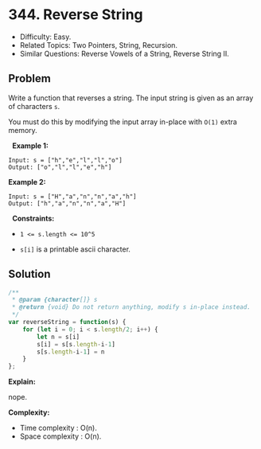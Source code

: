# 344. Reverse String

- Difficulty: Easy.
- Related Topics: Two Pointers, String, Recursion.
- Similar Questions: Reverse Vowels of a String, Reverse String II.

## Problem

Write a function that reverses a string. The input string is given as an array of characters ```s```.

You must do this by modifying the input array in-place with ```O(1)``` extra memory.

 
**Example 1:**
```
Input: s = ["h","e","l","l","o"]
Output: ["o","l","l","e","h"]
```

**Example 2:**
```
Input: s = ["H","a","n","n","a","h"]
Output: ["h","a","n","n","a","H"]
```
 
**Constraints:**


	
- ```1 <= s.length <= 10^5```
	
- ```s[i]``` is a printable ascii character.



## Solution

```javascript
/**
 * @param {character[]} s
 * @return {void} Do not return anything, modify s in-place instead.
 */
var reverseString = function(s) {
    for (let i = 0; i < s.length/2; i++) {
        let n = s[i]
        s[i] = s[s.length-i-1]
        s[s.length-i-1] = n
    }
};
```

**Explain:**

nope.

**Complexity:**

* Time complexity : O(n).
* Space complexity : O(n).
